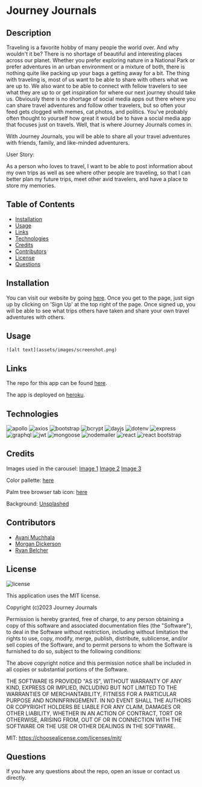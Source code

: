 # Journey Journals

## Description

Traveling is a favorite hobby of many people the world over. And why wouldn't it be? There is no shortage of beautiful and interesting places across our planet. Whether you prefer exploring nature in a National Park or prefer adventures in an urban environment or a mixture of both, there is nothing quite like packing up your bags a getting away for a bit. The thing with traveling is, most of us want to be able to share with others what we are up to. We also want to be able to connect with fellow travelers to see what they are up to or get inspiration for where our next journey should take us. Obviously there is no shortage of social media apps out there where you can share travel adventures and follow other travelers, but so often your feed gets clogged with memes, cat photos, and politics. You've probably often thought to yourself how great it would be to have a social media app that focuses just on travels. Well, that is where Journey Journals comes in. 

With Journey Journals, you will be able to share all your travel adventures with friends, family, and like-minded adventurers. 

User Story:

As a person who loves to travel, I want to be able to post information about my own trips as well as see where other people are traveling, so that I can better plan my future trips, meet other avid travelers, and have a place to store my memories.  


## Table of Contents

- [Installation](#installation)
- [Usage](#usage)
- [Links](#links)
- [Technologies](#technologies)
- [Credits](#credits)
- [Contributors](#contributors)
- [License](#license)
- [Questions](#questions)


## Installation

You can visit our website by going [here](). Once you get to the page, just sign up by clicking on 'Sign Up' at the top right of the page. Once signed up, you will be able to see what trips others have taken and share your own travel adventures with others.  


## Usage



    ![alt text](assets/images/screenshot.png)
 

## Links

The repo for this app can be found [here](https://github.com/M-Dickerson/journey-journals).

The app is deployed on [heroku]().


## Technologies

![apollo](https://img.shields.io/badge/apollo-v3.6.2-blueviolet)
![axios](https://img.shields.io/badge/axios-v1.2.3-blue)
![bootstrap](https://img.shields.io/badge/bootstrap-v5.2.3-green)
![bcrypt](https://img.shields.io/badge/bcrypt-v4.0.1-yellowgreen)
![dayjs](https://img.shields.io/badge/dayjs-v1.11.7-orange)
![dotenv](https://img.shields.io/badge/dotenv-v16.0.3-red)
![express](https://img.shields.io/badge/express-v4.17.1-brightgreen)
![graphql](https://img.shields.io/badge/graphql-v16.3.0-blueviolet)
![jwt](https://img.shields.io/badge/jwt-v8.5.1-blue)
![mongoose](https://img.shields.io/badge/mongoose-v5.9.1o-green)
![nodemailer](https://img.shields.io/badge/nodemailer-v6.9.1-yellowgreen)
![react](https://img.shields.io/badge/react-v17.0.2-orange)
![react bootstrap](https://img.shields.io/badge/react_bootstrap-v2.7.2-red)


## Credits

Images used in the carousel: [Image 1](https://unsplash.com/photos/A5rCN8626Ck) [Image 2](https://unsplash.com/photos/NXVcE-LkrzQ) [Image 3](https://unsplash.com/photos/vk4vjTNVrTg)

Color pallette: [here](https://colorpalettes.io/tropical-summer-color-palette/)

Palm tree browser tab icon: [here](https://www.flaticon.com/free-icon/island-with-palm-trees_66375?term=palm+tree&page=1&position=15&origin=tag&related_id=66375)

Background: [Unsplashed](https://unsplash.com/photos/CSs8aiN_LkI)


## Contributors 

- [Avani Muchhala](https://github.com/AvaniMuchhala)
- [Morgan Dickerson](https://github.com/M-Dickerson)
- [Ryan Belcher](https://github.com/RyanMBelcher)


## License

![license](https://img.shields.io/badge/License-MIT-blueviolet)

This application uses the MIT license.

Copyright (c)2023 Journey Journals

Permission is hereby granted, free of charge, to any person obtaining
a copy of this software and associated documentation files (the
"Software"), to deal in the Software without restriction, including
without limitation the rights to use, copy, modify, merge, publish,
distribute, sublicense, and/or sell copies of the Software, and to
permit persons to whom the Software is furnished to do so, subject to
the following conditions:

The above copyright notice and this permission notice shall be
included in all copies or substantial portions of the Software.

THE SOFTWARE IS PROVIDED "AS IS", WITHOUT WARRANTY OF ANY KIND,
EXPRESS OR IMPLIED, INCLUDING BUT NOT LIMITED TO THE WARRANTIES OF
MERCHANTABILITY, FITNESS FOR A PARTICULAR PURPOSE AND
NONINFRINGEMENT. IN NO EVENT SHALL THE AUTHORS OR COPYRIGHT HOLDERS BE
LIABLE FOR ANY CLAIM, DAMAGES OR OTHER LIABILITY, WHETHER IN AN ACTION
OF CONTRACT, TORT OR OTHERWISE, ARISING FROM, OUT OF OR IN CONNECTION
WITH THE SOFTWARE OR THE USE OR OTHER DEALINGS IN THE SOFTWARE.
  
MIT: https://choosealicense.com/licenses/mit/


## Questions

If you have any questions about the repo, open an issue or contact us directly.